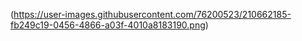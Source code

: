 (https://user-images.githubusercontent.com/76200523/210662185-fb249c19-0456-4866-a03f-4010a8183190.png)
